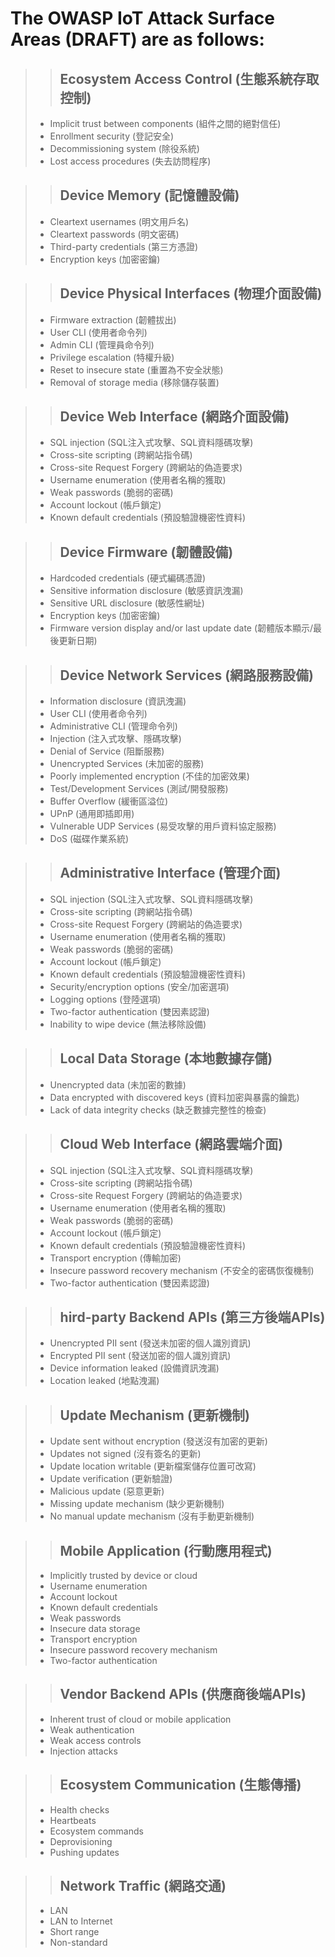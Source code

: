 # The OWASP IoT Attack Surface Areas (DRAFT) are as follows:

>> ## Ecosystem Access Control (生態系統存取控制)
>- Implicit trust between components (組件之間的絕對信任)
>- Enrollment security (登記安全)
>- Decommissioning system (除役系統)
>- Lost access procedures (失去訪問程序)

>> ## Device Memory (記憶體設備)
>- Cleartext usernames (明文用戶名)
>- Cleartext passwords (明文密碼)
>- Third-party credentials (第三方憑證)
>- Encryption keys (加密密鑰)

>> ## Device Physical Interfaces (物理介面設備)
>- Firmware extraction (韌體拔出)
>- User CLI (使用者命令列)
>- Admin CLI (管理員命令列)
>- Privilege escalation (特權升級)
>- Reset to insecure state (重置為不安全狀態)
>- Removal of storage media (移除儲存裝置)

>> ## Device Web Interface (網路介面設備)
>- SQL injection (SQL注入式攻擊、SQL資料隱碼攻擊)
>- Cross-site scripting (跨網站指令碼)
>- Cross-site Request Forgery (跨網站的偽造要求)
>- Username enumeration (使用者名稱的獲取)
>- Weak passwords (脆弱的密碼)
>- Account lockout (帳戶鎖定)
>- Known default credentials (預設驗證機密性資料)

>> ## Device Firmware (韌體設備)
>- Hardcoded credentials (硬式編碼憑證)
>- Sensitive information disclosure (敏感資訊洩漏)
>- Sensitive URL disclosure (敏感性網址)
>- Encryption keys (加密密鑰)
>- Firmware version display and/or last update date (韌體版本顯示/最後更新日期)

>> ## Device Network Services (網路服務設備)
>- Information disclosure (資訊洩漏)
>- User CLI (使用者命令列)
>- Administrative CLI (管理命令列)
>- Injection (注入式攻擊、隱碼攻擊)
>- Denial of Service (阻斷服務)
>- Unencrypted Services (未加密的服務)
>- Poorly implemented encryption (不佳的加密效果)
>- Test/Development Services (測試/開發服務)
>- Buffer Overflow (緩衝區溢位)
>- UPnP (通用即插即用)
>- Vulnerable UDP Services (易受攻擊的用戶資料協定服務)
>- DoS (磁碟作業系統)

>> ## Administrative Interface (管理介面)
>- SQL injection (SQL注入式攻擊、SQL資料隱碼攻擊)
>- Cross-site scripting (跨網站指令碼)
>- Cross-site Request Forgery (跨網站的偽造要求)
>- Username enumeration (使用者名稱的獲取)
>- Weak passwords (脆弱的密碼)
>- Account lockout (帳戶鎖定)
>- Known default credentials (預設驗證機密性資料)
>- Security/encryption options (安全/加密選項)
>- Logging options (登陸選項)
>- Two-factor authentication (雙因素認證)
>- Inability to wipe device (無法移除設備)

>> ## Local Data Storage (本地數據存儲)
>- Unencrypted data (未加密的數據)
>- Data encrypted with discovered keys (資料加密與暴露的鑰匙)
>- Lack of data integrity checks (缺乏數據完整性的檢查)

>> ## Cloud Web Interface (網路雲端介面)
>- SQL injection (SQL注入式攻擊、SQL資料隱碼攻擊)
>- Cross-site scripting (跨網站指令碼)
>- Cross-site Request Forgery (跨網站的偽造要求)
>- Username enumeration (使用者名稱的獲取)
>- Weak passwords (脆弱的密碼)
>- Account lockout (帳戶鎖定)
>- Known default credentials (預設驗證機密性資料)
>- Transport encryption (傳輸加密)
>- Insecure password recovery mechanism (不安全的密碼恢復機制)
>- Two-factor authentication (雙因素認證)

>> ## hird-party Backend APIs (第三方後端APIs)
>- Unencrypted PII sent (發送未加密的個人識別資訊)
>- Encrypted PII sent (發送加密的個人識別資訊)
>- Device information leaked (設備資訊洩漏)
>- Location leaked (地點洩漏)

>> ## Update Mechanism (更新機制)	
>- Update sent without encryption (發送沒有加密的更新)
>- Updates not signed (沒有簽名的更新)
>- Update location writable (更新檔案儲存位置可改寫)
>- Update verification (更新驗證)
>- Malicious update (惡意更新)
>- Missing update mechanism (缺少更新機制)
>- No manual update mechanism (沒有手動更新機制)

>> ## Mobile Application (行動應用程式)
>- Implicitly trusted by device or cloud
>- Username enumeration
>- Account lockout
>- Known default credentials
>- Weak passwords
>- Insecure data storage
>- Transport encryption
>- Insecure password recovery mechanism
>- Two-factor authentication

>> ## Vendor Backend APIs (供應商後端APIs)
>- Inherent trust of cloud or mobile application
>- Weak authentication
>- Weak access controls
>- Injection attacks

>> ## Ecosystem Communication (生態傳播)
>- Health checks
>- Heartbeats
>- Ecosystem commands
>- Deprovisioning
>- Pushing updates

>> ## Network Traffic (網路交通)
>- LAN
>- LAN to Internet
>- Short range
>- Non-standard

